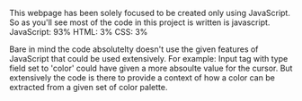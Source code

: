 This webpage has been solely focused to be created only using JavaScript. So as you'll see most of the code in this project is written is javascript.
JavaScript: 93%
HTML: 3%
CSS: 3%

Bare in mind the code absolutelty doesn't use the given features of JavaScript that could be used extensively.
For example:
Input tag with type field set to 'color' could have given a more absoulte value for the cursor.
But extensively the code is there to provide a context of how a color can be extracted from a given set of color palette.
